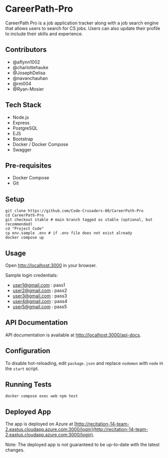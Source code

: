 # CareerPath-Pro

CareerPath Pro is a job application tracker along with a job search engine that allows users to search for CS jobs. Users can also update their profile to include their skills and experience.

## Contributors

* @aflynn1002
* @charlottehauke
* @JosephDelisa
* @navanchauhan
* @rm004
* @Ryan-Mosier

## Tech Stack

- Node.js
- Express
- PostgreSQL
- EJS
- Bootstrap
- Docker / Docker Compose
- Swagger

## Pre-requisites

- Docker Compose
- Git

## Setup

```
git clone https://github.com/Code-Crusaders-00/CareerPath-Pro
cd CareerPath-Pro
git checkout stable # main branch tagged as stable (optional, but recommended)
cd "Project Code"
cp env.sample .env # if .env file does not exist already
docker compose up
```

## Usage

Open [http://localhost:3000](http://localhost:3000) in your browser.

Sample login credentials:

* user1@gmail.com : pass1
* user2@gmail.com : pass2
* user3@gmail.com : pass3
* user4@gmail.com : pass4
* user5@gmail.com : pass5

## API Documentation

API documentation is available at [http://localhost:3000/api-docs](http://localhost:3000/api-docs).

## Configuration

To disable hot-reloading, edit `package.json` and replace `nodemon` with `node` in the `start` script.

## Running Tests

```
docker compose exec web npm test
```

## Deployed App

The app is deployed on Azure at [http://recitation-14-team-2.eastus.cloudapp.azure.com:3000/login](http://recitation-14-team-2.eastus.cloudapp.azure.com:3000/login).

Note: The deployed app is not guaranteed to be up-to-date with the latest changes.
